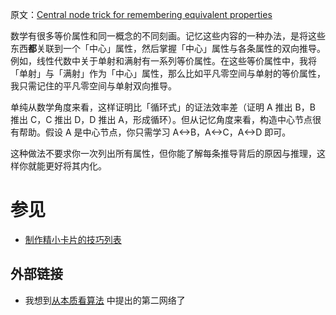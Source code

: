 原文：[Central node trick for remembering equivalent properties](https://wiki.issarice.com/wiki/Central_node_trick_for_remembering_equivalent_properties)

数学有很多等价属性和同一概念的不同刻画。记忆这些内容的一种办法，是将这些东西**都**关联到一个「中心」属性，然后掌握「中心」属性与各条属性的双向推导。例如，线性代数中关于单射和满射有一系列等价属性。在这些等价属性中，我将「单射」与「满射」作为「中心」属性，那么比如平凡零空间与单射的等价属性，我只需记住的平凡零空间与单射双向推导。

单纯从数学角度来看，这样证明比「循环式」的证法效率差（证明 A 推出 B，B 推出 C，C 推出 D，D 推出 A，形成循环）。但从记忆角度来看，构造中心节点很有帮助。假设 A 是中心节点，你只需学习 A<->B，A<->C，A<->D 即可。

这种做法不要求你一次列出所有属性，但你能了解每条推导背后的原因与推理，这样你就能更好将其内化。

# 参见

* [制作精小卡片的技巧列表](https://wiki.issarice.com/wiki/List_of_techniques_for_making_small_cards)

## 外部链接

* 我想到[从本质看算法](https://www.lesswrong.com/posts/yA4gF5KrboK2m2Xu7/how-an-algorithm-feels-from-inside) 中提出的第二网络了
